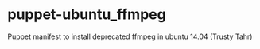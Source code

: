 # puppet-ubuntu_ffmpeg
 Puppet manifest to install deprecated ffmpeg in ubuntu 14.04  (Trusty Tahr)
